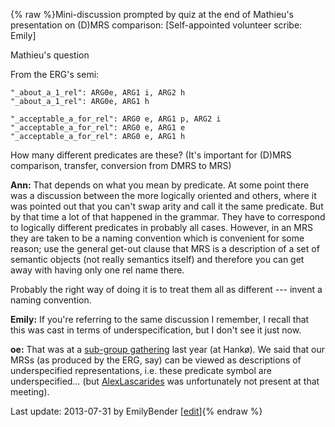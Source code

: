 {% raw %}Mini-discussion prompted by quiz at the end of Mathieu's presentation on
(D)MRS comparison: \[<span class="strike">Self-appointed</span>
volunteer scribe: Emily\]

Mathieu's question

From the ERG's semi:

    "_about_a_1_rel": ARG0e, ARG1 i, ARG2 h
    "_about_a_1_rel": ARG0e, ARG1 h
    
    "_acceptable_a_for_rel": ARG0 e, ARG1 p, ARG2 i
    "_acceptable_a_for_rel": ARG0 e, ARG1 e
    "_acceptable_a_for_rel": ARG0 e, ARG1 h

How many different predicates are these? (It's important for (D)MRS
comparison, transfer, conversion from DMRS to MRS)

**Ann:** That depends on what you mean by predicate. At some point there
was a discussion between the more logically oriented and others, where
it was pointed out that you can't swap arity and call it the same
predicate. But by that time a lot of that happened in the grammar. They
have to correspond to logically different predicates in probably all
cases. However, in an MRS they are taken to be a naming convention which
is convenient for some reason; use the general get-out clause that MRS
is a description of a set of semantic objects (not really semantics
itself) and therefore you can get away with having only one rel name
there.

Probably the right way of doing it is to treat them all as different ---
invent a naming convention.

**Emily:** If you're referring to the same discussion I remember, I
recall that this was cast in terms of underspecification, but I don't
see it just now.

**oe:** That was at a [sub-group
gathering](https://blog.inductorsoftware.com/docsproto/garage/WeSearch_UnderspecifiedPreds) last year (at Hankø). We said
that our MRSs (as produced by the ERG, say) can be viewed as
descriptions of underspecified representations, i.e. these predicate
symbol are underspecified… (but [AlexLascarides](../AlexLascarides) was
unfortunately not present at that meeting).

Last update: 2013-07-31 by EmilyBender [[edit](https://github.com/delph-in/docs/wiki/SaarlandArity/_edit)]{% endraw %}